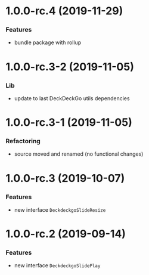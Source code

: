 <a name="1.0.0-rc.4"></a>
# 1.0.0-rc.4 (2019-11-29)

### Features

* bundle package with rollup

<a name="1.0.0-rc.3-2"></a>
# 1.0.0-rc.3-2 (2019-11-05)

### Lib

* update to last DeckDeckGo utils dependencies

<a name="1.0.0-rc.3-1"></a>
# 1.0.0-rc.3-1 (2019-11-05)

### Refactoring

* source moved and renamed (no functional changes)

<a name="1.0.0-rc.3"></a>
# 1.0.0-rc.3 (2019-10-07)

### Features

* new interface `DeckdeckgoSlideResize`

<a name="1.0.0-rc.2"></a>
# 1.0.0-rc.2 (2019-09-14)

### Features

* new interface `DeckdeckgoSlidePlay`
